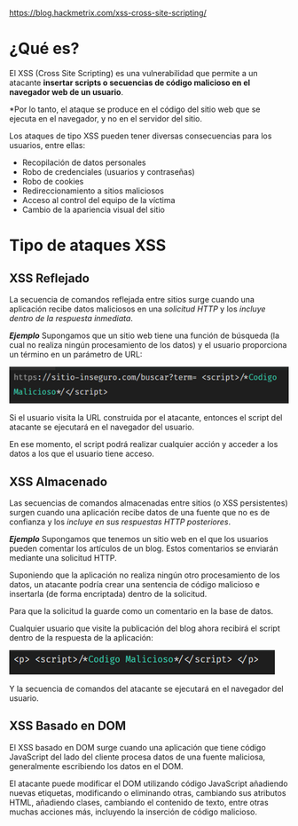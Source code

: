 https://blog.hackmetrix.com/xss-cross-site-scripting/

# ¿Qué es?

El XSS (Cross Site Scripting) es una vulnerabilidad que permite a un atacante **insertar scripts o secuencias de código malicioso en el navegador web de un usuario**.

*Por lo tanto, el ataque se produce en el código del sitio web que se ejecuta en el navegador, y no en el servidor del sitio. 

Los ataques de tipo XSS pueden tener diversas consecuencias para los usuarios, entre ellas:

- Recopilación de datos personales
- Robo de credenciales (usuarios y contraseñas)
- Robo de cookies
- Redireccionamiento a sitios maliciosos
- Acceso al control del equipo de la víctima
- Cambio de la apariencia visual del sitio

# Tipo de ataques XSS
## XSS Reflejado

La secuencia de comandos reflejada entre sitios surge cuando una aplicación recibe datos maliciosos en una *solicitud HTTP* y los *incluye dentro de la respuesta inmediata*.


***Ejemplo***
Supongamos que un sitio web tiene una función de búsqueda (la cual no realiza ningún procesamiento de los datos) y el usuario proporciona un término en un parámetro de URL:

![](../images/Conceptos/XSS%201.png)

Si el usuario visita la URL construida por el atacante, entonces el script del atacante se ejecutará en el navegador del usuario. 

En ese momento, el script podrá realizar cualquier acción y acceder a los datos a los que el usuario tiene acceso.


## XSS Almacenado

Las secuencias de comandos almacenadas entre sitios (o XSS persistentes) surgen cuando una aplicación recibe datos de una fuente que no es de confianza y los *incluye en sus respuestas HTTP posteriores*.


***Ejemplo***
Supongamos que tenemos un sitio web en el que los usuarios pueden comentar los artículos de un blog. Estos comentarios se enviarán mediante una solicitud HTTP.

Suponiendo que la aplicación no realiza ningún otro procesamiento de los datos, un atacante podría crear una sentencia de código malicioso e insertarla (de forma encriptada) dentro de la solicitud. 

Para que la solicitud la guarde como un comentario en la base de datos.

Cualquier usuario que visite la publicación del blog ahora recibirá el script dentro de la respuesta de la aplicación:

![](../images/Conceptos/XSS%202.png)

Y la secuencia de comandos del atacante se ejecutará en el navegador del usuario.

## XSS Basado en DOM

El XSS basado en DOM surge cuando una aplicación que tiene código JavaScript del lado del cliente procesa datos de una fuente maliciosa, generalmente escribiendo los datos en el DOM.

El atacante puede modificar el DOM utilizando código JavaScript añadiendo nuevas etiquetas, modificando o eliminando otras, cambiando sus atributos HTML, añadiendo clases, cambiando el contenido de texto, entre otras muchas acciones más, incluyendo la inserción de código malicioso.